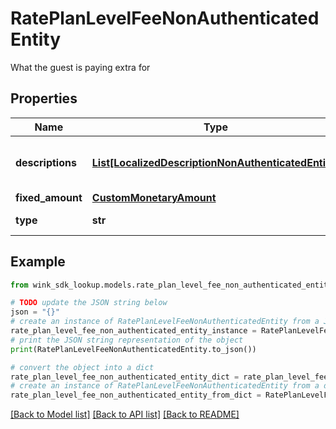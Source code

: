 # RatePlanLevelFeeNonAuthenticatedEntity

What the guest is paying extra for

## Properties

Name | Type | Description | Notes
------------ | ------------- | ------------- | -------------
**descriptions** | [**List[LocalizedDescriptionNonAuthenticatedEntity]**](LocalizedDescriptionNonAuthenticatedEntity.md) | List of localized descriptions for this fee. | 
**fixed_amount** | [**CustomMonetaryAmount**](CustomMonetaryAmount.md) |  | 
**type** | **str** | Rate plan fee type | 

## Example

```python
from wink_sdk_lookup.models.rate_plan_level_fee_non_authenticated_entity import RatePlanLevelFeeNonAuthenticatedEntity

# TODO update the JSON string below
json = "{}"
# create an instance of RatePlanLevelFeeNonAuthenticatedEntity from a JSON string
rate_plan_level_fee_non_authenticated_entity_instance = RatePlanLevelFeeNonAuthenticatedEntity.from_json(json)
# print the JSON string representation of the object
print(RatePlanLevelFeeNonAuthenticatedEntity.to_json())

# convert the object into a dict
rate_plan_level_fee_non_authenticated_entity_dict = rate_plan_level_fee_non_authenticated_entity_instance.to_dict()
# create an instance of RatePlanLevelFeeNonAuthenticatedEntity from a dict
rate_plan_level_fee_non_authenticated_entity_from_dict = RatePlanLevelFeeNonAuthenticatedEntity.from_dict(rate_plan_level_fee_non_authenticated_entity_dict)
```
[[Back to Model list]](../README.md#documentation-for-models) [[Back to API list]](../README.md#documentation-for-api-endpoints) [[Back to README]](../README.md)


